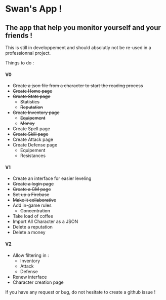 # Swan's App !
## The app that help you monitor yourself and your friends !

This is still in developpement and should absolutly not be re-used in a professionnal project.

Things to do :
#### V0
- ~~Create a json file from a character to start the reading process~~
- ~~Create Home page~~
- ~~Create Stats page~~
  - ~~Statistics~~
  - ~~Reputation~~
- ~~Create Inventory page~~
  - ~~Equipement~~
  - ~~Money~~
- Create Spell page
- ~~Create Skill page~~
- Create Attack page
- Create Defense page
  - Equipement
  - Resistances
  
#### V1
- Create an interface for easier leveling
-  ~~Create a login page~~
- ~~Create a GM page~~
- ~~Set up a Firebase~~
- ~~Make it collaborative~~
- Add in-game rules
  - ~~Concentration~~
- Take load of coffee
- Import All Character as a JSON
- Delete a reputation
- Delete a money

#### V2
- Allow filtering in :
  - Inventory
  - Attack
  - Defense
- Renew interface
- Character creation page

If you have any request or bug, do not hesitate to create a github issue !
